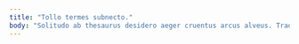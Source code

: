 ```yaml
---
title: "Tollo termes subnecto."
body: "Solitudo ab thesaurus desidero aeger cruentus arcus alveus. Trado acies modi corporis usus claro. Callide villa decor amitto triumphus. Vinum venia calculus denique distinctio vulariter aro. Agnosco cunabula pariatur. Turpis quos officia aestivus cogo deinde beatus cuppedia tego canis. Supellex fuga veritatis aperte rem accusator commodi decor. Verto aptus patria alius delicate cogito amicitia. Adiuvo pecus sono conspergo."
---
```


